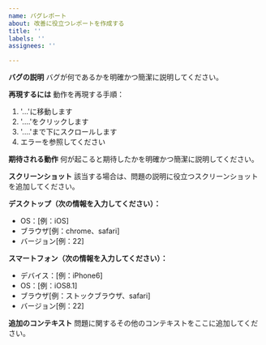 ```yaml
---
name: バグレポート
about: 改善に役立つレポートを作成する
title: ''
labels: ''
assignees: ''

---
```


**バグの説明**
バグが何であるかを明確かつ簡潔に説明してください。

**再現するには**
動作を再現する手順：
1. '...'に移動します
2. '....'をクリックします
3. '....'まで下にスクロールします
4. エラーを参照してください

**期待される動作**
何が起こると期待したかを明確かつ簡潔に説明してください。

**スクリーンショット**
該当する場合は、問題の説明に役立つスクリーンショットを追加してください。

**デスクトップ（次の情報を入力してください）：**
 - OS：[例：iOS]
 - ブラウザ[例：chrome、safari]
 - バージョン[例：22]

**スマートフォン（次の情報を入力してください）：**
 - デバイス：[例：iPhone6]
 - OS：[例：iOS8.1]
 - ブラウザ[例：ストックブラウザ、safari]
 - バージョン[例：22]

**追加のコンテキスト**
問題に関するその他のコンテキストをここに追加してください。